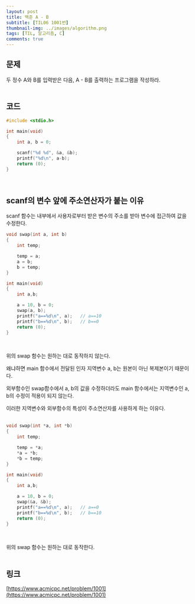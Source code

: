 ```yaml
---
layout: post
title: 백준 A - B
subtitle: [TIL06 1001번]
thumbnail-img: ../images/algorithm.png
tags: [TIL, 알고리즘, C]
comments: true
---
```

## 문제  

두 정수 A와 B를 입력받은 다음, A - B를 출력하는 프로그램을 작성하라.  
<br>

## 코드

```c
#include <stdio.h>

int main(void)
{
	int a, b = 0;

	scanf("%d %d", &a, &b);
	printf("%d\n", a-b);
	return (0);
}
```  
<br>

## scanf의 변수 앞에 주소연산자가 붙는 이유  

scanf 함수는 내부에서 사용자로부터 받은 변수의 주소를 받아 변수에 접근하여 값을 수정한다.  

```c
void swap(int a, int b)
{
	int temp;

	temp = a;
	a = b;
	b = temp;
}

int main(void)
{
	int a,b;

	a = 10, b = 0;
	swap(a, b);
	printf("a==%d\n", a);   // a==10
	printf("b==%d\n", b);   // b==0
	return (0);
}
```  
<br>

위의 swap 함수는 원하는 대로 동작하지 않는다.

왜냐하면 main 함수에서 전달된 인자 지역변수 a, b는 원본이 아닌 복제본이기 때문이다.  

외부함수인 swap함수에서 a, b의 값을 수정하더라도 main 함수에서는 지역변수인 a, b의 수정이 적용이 되지 않는다.  

이러한 지역변수와 외부함수의 특성이 주소연산자를 사용하게 하는 이유다.  
<br>

```c
void swap(int *a, int *b)
{
	int temp;

	temp = *a;
	*a = *b;
	*b = temp;
}

int main(void)
{
	int a,b;

	a = 10, b = 0;
	swap(&a, &b);
	printf("a==%d\n", a);   // a==0
	printf("b==%d\n", b);   // b==10
	return (0);
}
```  
<br>

위의 swap 함수는 원하는 대로 동작한다.  
<br>

## 링크  

[https://www.acmicpc.net/problem/1001](https://www.acmicpc.net/problem/1001)